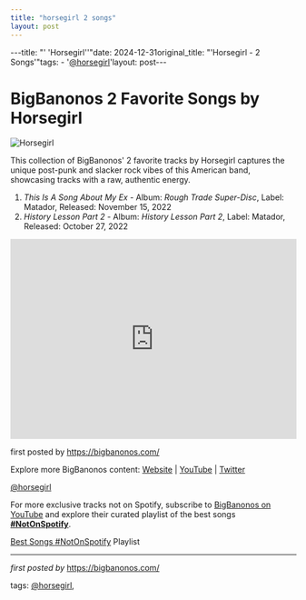 ```yaml
---
title: "horsegirl 2 songs"
layout: post
---
```

---title: "' 'Horsegirl''"date: 2024-12-31original_title: "'Horsegirl - 2 Songs'"tags:  - '[@horsegirl](/tags/horsegirl/)'layout: post---<h1>BigBanonos 2 Favorite Songs by Horsegirl</h1><img src="https://townsquare.media/site/833/files/2022/03/attachment-HORSEGIRL-ANTI-GLORY.jpg" alt="Horsegirl"> <p>This collection of BigBanonos' 2 favorite tracks by Horsegirl captures the unique post-punk and slacker rock vibes of this American band, showcasing tracks with a raw, authentic energy.</p> <ol> <li><em>This Is A Song About My Ex</em> - Album: <em>Rough Trade Super-Disc</em>, Label: Matador, Released: November 15, 2022</li> <li><em>History Lesson Part 2</em> - Album: <em>History Lesson Part 2</em>, Label: Matador, Released: October 27, 2022</li></ol> <div> <iframe src="https://open.spotify.com/embed/playlist/0wstQ11MrLbwRSZHxhxMq7?utm_source=generator" width="100%" height="352" frameborder="0" allowfullscreen="" allow="autoplay; clipboard-write; encrypted-media; fullscreen; picture-in-picture" loading="lazy"></iframe></div> <p>first posted by https://bigbanonos.com/</p> <div> <p>Explore more BigBanonos content: <a href="https://bigbanonos.com/">Website</a> | <a href="https://www.youtube.com/[@BigBanonos](/tags/BigBanonos/)">YouTube</a> | <a href="https://x.com/bigbanonos">Twitter</a></p></div> <!-- Tags --><p>[@horsegirl](/tags/horsegirl/)</p><!--Subscribe and Playlist Links--><div>    <p>For more exclusive tracks not on Spotify, subscribe to <a href="https://www.youtube.com/[@BigBanonos](/tags/BigBanonos/)" target="_blank">BigBanonos on YouTube</a> and explore their curated playlist of the best songs <strong>[#NotOnSpotify](/tags/NotOnSpotify/)</strong>.</p>    <p><a href="https://www.youtube.com/playlist?list=PLtuNtuTatqI0kFahUCbtbfenC_ET5O_tr" target="_blank">Best Songs [#NotOnSpotify](/tags/NotOnSpotify/) Playlist<br /></a></p></div><hr /><p><em>first posted by</em> <a href="https://bigbanonos.com/" rel="noopener" target="_new">https://bigbanonos.com/</a></p><p>tags: [@horsegirl](/tags/horsegirl/),</p>